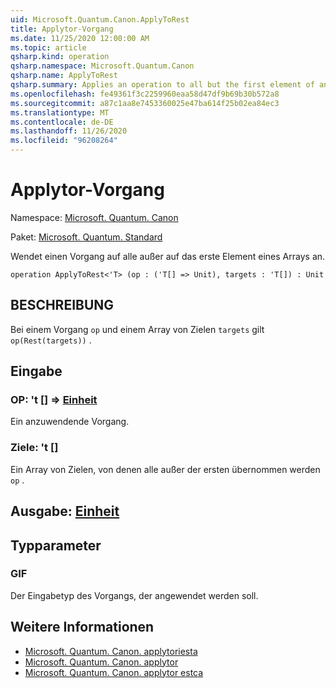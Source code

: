```yaml
---
uid: Microsoft.Quantum.Canon.ApplyToRest
title: Applytor-Vorgang
ms.date: 11/25/2020 12:00:00 AM
ms.topic: article
qsharp.kind: operation
qsharp.namespace: Microsoft.Quantum.Canon
qsharp.name: ApplyToRest
qsharp.summary: Applies an operation to all but the first element of an array.
ms.openlocfilehash: fe49361f3c2259960eaa58d47df9b69b30b572a8
ms.sourcegitcommit: a87c1aa8e7453360025e47ba614f25b02ea84ec3
ms.translationtype: MT
ms.contentlocale: de-DE
ms.lasthandoff: 11/26/2020
ms.locfileid: "96208264"
---
```

# <a name="applytorest-operation"></a>Applytor-Vorgang

Namespace: [Microsoft. Quantum. Canon](xref:Microsoft.Quantum.Canon)

Paket: [Microsoft. Quantum. Standard](https://nuget.org/packages/Microsoft.Quantum.Standard)


Wendet einen Vorgang auf alle außer auf das erste Element eines Arrays an.

```qsharp
operation ApplyToRest<'T> (op : ('T[] => Unit), targets : 'T[]) : Unit
```


## <a name="description"></a>BESCHREIBUNG

Bei einem Vorgang `op` und einem Array von Zielen `targets` gilt `op(Rest(targets))` .

## <a name="input"></a>Eingabe

### <a name="op--t--unit"></a>OP: 't [] => [Einheit](xref:microsoft.quantum.lang-ref.unit) 

Ein anzuwendende Vorgang.


### <a name="targets--t"></a>Ziele: 't []

Ein Array von Zielen, von denen alle außer der ersten übernommen werden `op` .



## <a name="output--unit"></a>Ausgabe: [Einheit](xref:microsoft.quantum.lang-ref.unit)



## <a name="type-parameters"></a>Typparameter

### <a name="t"></a>GIF

Der Eingabetyp des Vorgangs, der angewendet werden soll.

## <a name="see-also"></a>Weitere Informationen

- [Microsoft. Quantum. Canon. applytoriesta](xref:Microsoft.Quantum.Canon.ApplyToRestA)
- [Microsoft. Quantum. Canon. applytor](xref:Microsoft.Quantum.Canon.ApplyToRestC)
- [Microsoft. Quantum. Canon. applytor estca](xref:Microsoft.Quantum.Canon.ApplyToRestCA)
